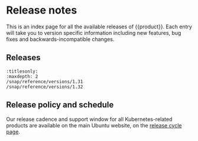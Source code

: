 # Release notes

This is an index page for all the available releases of {{product}}. Each entry
will take you to version specific information including new features, bug fixes
and backwards-incompatible changes.

## Releases


```{toctree}
:titlesonly:
:maxdepth: 2
/snap/reference/versions/1.31
/snap/reference/versions/1.32
```


## Release policy and schedule

Our release cadence and support window for all Kubernetes-related products are
available on the main Ubuntu website, on the [release cycle page][].

<!-- LINKS -->

[release cycle page]: https://ubuntu.com/about/release-cycle#canonical-kubernetes-release-cycle
